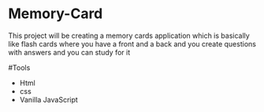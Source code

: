 # Memory-Card
This project will be creating a memory cards application which is basically like flash cards where you have a front and a back and you create questions with answers and you can study for it

#Tools
- Html
- css
- Vanilla JavaScript
